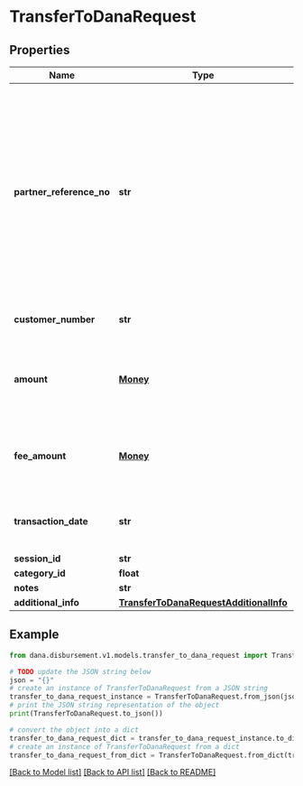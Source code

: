 # TransferToDanaRequest


## Properties

Name | Type | Description | Notes
------------ | ------------- | ------------- | -------------
**partner_reference_no** | **str** | Unique transaction identifier on partner system which assigned to each transaction<br /> Notes:<br /> If the partner receives a timeout or an unexpected response from DANA and partner expects to perform retry request to DANA, please use the partnerReferenceNo that is the same as the one used in the transaction request process before  | 
**customer_number** | **str** | Customer account number, in format 628xxx | [optional] 
**amount** | [**Money**](Money.md) | Amount. Contains two sub-fields:<br /> 1. Value: Transaction amount, including the cents<br /> 2. Currency: Currency code based on ISO  | 
**fee_amount** | [**Money**](Money.md) | Fee amount. Contains two sub-fields:<br /> 1. Value: Amount, including the cents<br /> 2. Currency: Currency code based on ISO  | 
**transaction_date** | **str** | Transaction date, in format YYYY-MM-DDTHH:mm:ss+07:00. Time must be in GMT+7 (Jakarta time) | [optional] 
**session_id** | **str** | Session identifier | [optional] 
**category_id** | **float** | Category identifier | [optional] 
**notes** | **str** | Transaction notes | [optional] 
**additional_info** | [**TransferToDanaRequestAdditionalInfo**](TransferToDanaRequestAdditionalInfo.md) |  | 

## Example

```python
from dana.disbursement.v1.models.transfer_to_dana_request import TransferToDanaRequest

# TODO update the JSON string below
json = "{}"
# create an instance of TransferToDanaRequest from a JSON string
transfer_to_dana_request_instance = TransferToDanaRequest.from_json(json)
# print the JSON string representation of the object
print(TransferToDanaRequest.to_json())

# convert the object into a dict
transfer_to_dana_request_dict = transfer_to_dana_request_instance.to_dict()
# create an instance of TransferToDanaRequest from a dict
transfer_to_dana_request_from_dict = TransferToDanaRequest.from_dict(transfer_to_dana_request_dict)
```
[[Back to Model list]](../README.md#documentation-for-models) [[Back to API list]](../README.md#documentation-for-api-endpoints) [[Back to README]](../README.md)


